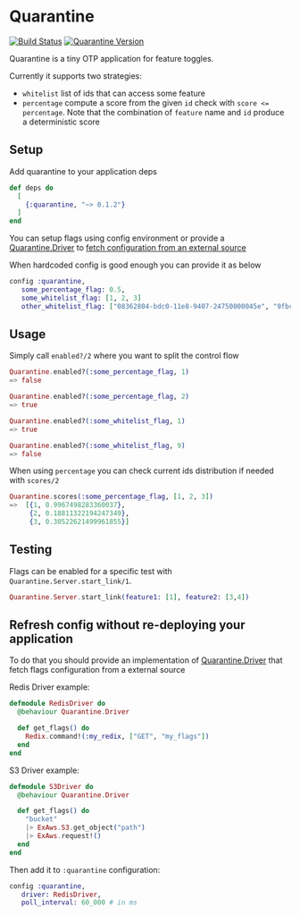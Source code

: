 # Quarantine
[![Build Status](https://travis-ci.org/leorog/quarantine.svg?branch=master)](https://travis-ci.org/leorog/quarantine)
[![Quarantine Version](https://img.shields.io/hexpm/v/quarantine.svg)](https://hex.pm/packages/quarantine)

Quarantine is a tiny OTP application for feature toggles.

Currently it supports two strategies:

* `whitelist` list of ids that can access some feature
* `percentage` compute a score from the given `id` check with `score <= percentage`. Note that the combination of `feature` name and `id` produce a deterministic score

## Setup

Add quarantine to your application deps

```elixir
def deps do
  [
    {:quarantine, "~> 0.1.2"}
  ]
end
```

You can setup flags using config environment or provide a [Quarantine.Driver](lib/quarantine/driver.ex) to [fetch configuration from an external source](https://github.com/leorog/quarantine/tree/master#refresh-config-without-re-deploying-your-application)

When hardcoded config is good enough you can provide it as below

```elixir
config :quarantine, 
   some_percentage_flag: 0.5,
   some_whitelist_flag: [1, 2, 3]
   other_whitelist_flag: ["08362804-bdc0-11e8-9407-24750000045e", "9fbc6c6e-f2dd-4f9d-8944-b81dd5a25fed"]
```

## Usage

Simply call `enabled?/2` where you want to split the control flow

```elixir
Quarantine.enabled?(:some_percentage_flag, 1)
=> false

Quarantine.enabled?(:some_percentage_flag, 2)
=> true

Quarantine.enabled?(:some_whitelist_flag, 1)
=> true

Quarantine.enabled?(:some_whitelist_flag, 9)
=> false
```

When using `percentage` you can check current ids distribution if needed with `scores/2` 

```elixir
Quarantine.scores(:some_percentage_flag, [1, 2, 3])
=>  [{1, 0.9967498283360037},
     {2, 0.18811322194247349},
     {3, 0.30522621499961855}]
```

## Testing

Flags can be enabled for a specific test with `Quarantine.Server.start_link/1`.

```elixir
Quarantine.Server.start_link(feature1: [1], feature2: [3,4])
```

## Refresh config without re-deploying your application

To do that you should provide an implementation of [Quarantine.Driver](lib/quarantine/driver.ex) that fetch flags configuration from a external source

Redis Driver example:
```elixir
defmodule RedisDriver do
  @behaviour Quarantine.Driver

  def get_flags() do
    Redix.command!(:my_redix, ["GET", "my_flags"])
  end
end
```

S3 Driver example:
```elixir
defmodule S3Driver do
  @behaviour Quarantine.Driver

  def get_flags() do
    "bucket"
    |> ExAws.S3.get_object("path")
    |> ExAws.request!()
  end
end
```

Then add it to `:quarantine` configuration:

```elixir
config :quarantine, 
   driver: RedisDriver,
   poll_interval: 60_000 # in ms
```
